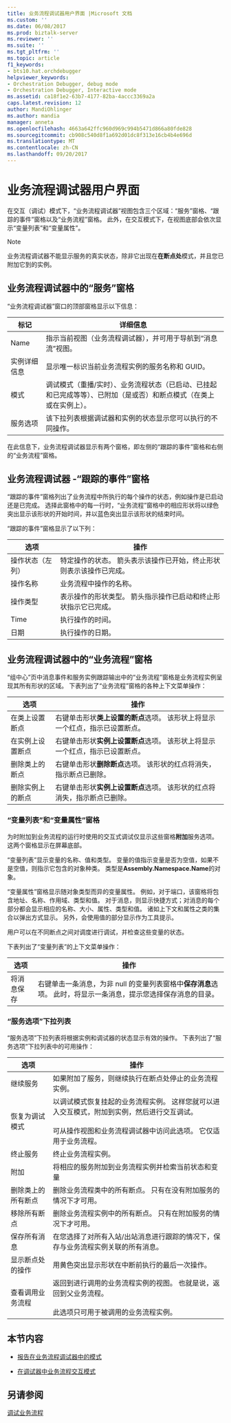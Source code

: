 ```yaml
---
title: 业务流程调试器用户界面 |Microsoft 文档
ms.custom: ''
ms.date: 06/08/2017
ms.prod: biztalk-server
ms.reviewer: ''
ms.suite: ''
ms.tgt_pltfrm: ''
ms.topic: article
f1_keywords:
- bts10.hat.orchdebugger
helpviewer_keywords:
- Orchestration Debugger, debug mode
- Orchestration Debugger, Interactive mode
ms.assetid: ca18f1e2-63b7-4177-82ba-4accc3369a2a
caps.latest.revision: 12
author: MandiOhlinger
ms.author: mandia
manager: anneta
ms.openlocfilehash: 4663a642ffc960d969c994b5471d866a80fde828
ms.sourcegitcommit: cb908c540d8f1a692d01dc8f313e16cb4b4e696d
ms.translationtype: MT
ms.contentlocale: zh-CN
ms.lasthandoff: 09/20/2017
---
```

# <a name="orchestration-debugger-user-interface"></a>业务流程调试器用户界面
在交互（调试）模式下，“业务流程调试器”视图包含三个区域：“服务”窗格、“跟踪的事件”窗格以及“业务流程”窗格。 此外，在交互模式下，在视图底部会依次显示“变量列表”和“变量属性”。  
  
> [!NOTE]
>  业务流程调试器不能显示服务的真实状态，除非它出现在**在断点处**模式，并且您已附加它到的实例。  
  
## <a name="service-pane-in-orchestration-debugger"></a>业务流程调试器中的“服务”窗格  
 “业务流程调试器”窗口的顶部窗格显示以下信息：  
  
|标记|详细信息|  
|---------|------------|  
|Name|指示当前视图（业务流程调试器），并可用于导航到“消息流”视图。|  
|实例详细信息|显示唯一标识当前业务流程实例的服务名称和 GUID。|  
|模式|调试模式（重播/实时）、业务流程状态（已启动、已挂起和已完成等等）、已附加（是或否）和断点模式（在类上或在实例上）。|  
|服务选项|该下拉列表根据调试器和实例的状态显示您可以执行的不同操作。|  
  
 在此信息下，业务流程调试器显示有两个窗格，即左侧的“跟踪的事件”窗格和右侧的“业务流程”窗格。  
  
## <a name="tracked-events-pane-in-orchestration-debugger"></a>业务流程调试器 -“跟踪的事件”窗格  
 “跟踪的事件”窗格列出了业务流程中所执行的每个操作的状态，例如操作是已启动还是已完成。 选择此窗格中的每一行时，“业务流程”窗格中的相应形状将以绿色突出显示该形状的开始时间，并以蓝色突出显示该形状的结束时间。  
  
 “跟踪的事件”窗格显示了以下列：  
  
|选项|操作|  
|------------|------------|  
|操作状态（左列）|特定操作的状态。 箭头表示该操作已开始，终止形状则表示该操作已完成。|  
|操作名称|业务流程中操作的名称。|  
|操作类型|表示操作的形状类型。 箭头指示操作已启动和终止形状指示它已完成。|  
|Time|执行操作的时间。|  
|日期|执行操作的日期。|  
  
## <a name="orchestration-pane-in-orchestration-debugger"></a>业务流程调试器中的“业务流程”窗格  
 “组中心”页中消息事件和服务实例跟踪输出中的“业务流程”窗格是业务流程实例呈现其所有形状的区域。 下表列出了“业务流程”窗格的各种上下文菜单操作：  
  
|选项|操作|  
|------------|------------|  
|在类上设置断点|右键单击形状**类上设置的断点**选项。 该形状上将显示一个红点，指示已设置断点。|  
|在实例上设置断点|右键单击形状**实例上设置断点**选项。 该形状上将显示一个红点，指示已设置断点。|  
|删除类上的断点|右键单击形状**删除断点**选项。 该形状的红点将消失，指示断点已删除。|  
|删除实例上的断点|右键单击形状**实例上设置断点**选项。 该形状的红点将消失，指示断点已删除。|  
  
### <a name="variable-list-and-variable-properties-panes"></a>“变量列表”和“变量属性”窗格  
 为时附加到业务流程的运行时使用的交互式调试仅显示这些窗格**附加**服务选项。 这两个窗格显示在屏幕底部。  
  
 “变量列表”显示变量的名称、值和类型。 变量的值指示变量是否为空值，如果不是空值，则指示它包含的对象种类。 类型是**Assembly.Namespace.Name**的对象。  
  
 “变量属性”窗格显示随对象类型而异的变量属性。 例如，对于端口，该窗格将包含地址、名称、作用域、类型和值。 对于消息，则显示快捷方式；对消息的每个部分都会显示相应的名称、大小、属性、类型和值。 诸如上下文和属性之类的集合以弹出方式显示。 另外，会使用值的部分显示作为工具提示。  
  
 用户可以在不同断点之间对调度进行调试，并检查这些变量的状态。  
  
 下表列出了“变量列表”的上下文菜单操作：  
  
|选项|操作|  
|------------|------------|  
|将消息保存|右键单击一条消息，为非 null 的变量列表窗格中**保存消息**选项。 此时，将显示一条消息，提示您选择保存消息的目录。|  
  
### <a name="service-options-drop-down-list"></a>“服务选项”下拉列表  
 “服务选项”下拉列表将根据实例和调试器的状态显示有效的操作。 下表列出了“服务选项”下拉列表中的可用操作：  
  
|选项|操作|  
|------------|------------|  
|继续服务|如果附加了服务，则继续执行在断点处停止的业务流程实例。|  
|恢复为调试模式|以调试模式恢复挂起的业务流程实例。 这样您就可以进入交互模式，附加到实例，然后进行交互调试。<br /><br /> 可从操作视图和业务流程调试器中访问此选项。 它仅适用于业务流程。|  
|终止服务|终止业务流程实例。|  
|附加|将相应的服务附加到业务流程实例并检索当前状态和变量|  
|删除类上的所有断点|删除业务流程类中的所有断点。 只有在没有附加服务的情况下才可用。|  
|移除所有断点|删除业务流程实例中的所有断点。 只有在附加服务的情况下才可用。|  
|保存所有消息|在您选择了对所有入站/出站消息进行跟踪的情况下，保存与业务流程实例关联的所有消息。|  
|显示断点处的操作|用黄色突出显示形状在中断前执行的最后一次操作。|  
|查看调用业务流程|返回到进行调用的业务流程实例的视图。 也就是说，返回到父业务流程。<br /><br /> 此选项只可用于被调用的业务流程实例。|  
  
## <a name="in-this-section"></a>本节内容  
  
-   [报告在业务流程调试器中的模式](../core/reporting-mode-in-orchestration-debugger.md)  
  
-   [在调试器中业务流程交互模式](../core/interactive-mode-in-orchestration-debugger.md)  
  
## <a name="see-also"></a>另请参阅  
 [调试业务流程](../core/debugging-an-orchestration.md)